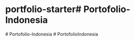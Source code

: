 # portfolio-starter#   P o r t o f o l i o - I n d o n e s i a  
 #   P o r t o f o l i o - I n d o n e s i a  
 #   P o r t o f o l i o I n d o n e s i a  
 